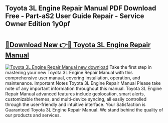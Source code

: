 ## Toyota 3L Engine Repair Manual PDF Download Free - Part-aS2 User Guide Repair - Service Owner Edition 1y0pf

# <h2><a href="http://bc62342.oget.top/?id=Toyota+3L+Engine+Repair+Manual">🔗Download New 👉🔴 Toyota 3L Engine Repair Manual</a></h2>

[![Toyota 3L Engine Repair Manual new download](https://i.imgur.com/5g1atiW.png)](http://bc62342.oget.top/?id=Toyota+3L+Engine+Repair+Manual)
Take the first step in mastering your new Toyota 3L Engine Repair Manual with this comprehensive user manual, covering installation, operation, and maintenance. Important Notes Toyota 3L Engine Repair Manual Please take note of any important information throughout this manual. Toyota 3L Engine Repair Manual advanced features include geolocation, smart alerts, customizable themes, and multi-device syncing, all easily controlled through the user-friendly and intuitive interface. Your Satisfaction is Guaranteed Toyota 3L Engine Repair Manual. We stand behind the quality of our products and services.
